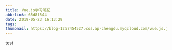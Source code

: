 ```yaml
---
title: Vue.js学习笔记
abbrlink: 65d8f544
date: 2019-05-23 16:13:29
tags:
thumbnail: https://blog-1257454527.cos.ap-chengdu.myqcloud.com/vue.js.jpg
---
```

test